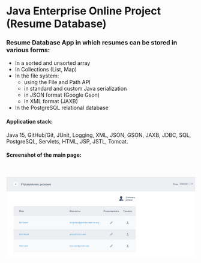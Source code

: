 Java Enterprise Online Project (Resume Database)
===============================
<h3>Resume Database App in which resumes can be stored in various forms:</h3>

* In a sorted and unsorted array
* In Collections (List, Map)
* In the file system:
  * using the File and Path API
  * in standard and custom Java serialization
  * in JSON format (Google Gson)
  * in XML format (JAXB)
* In the PostgreSQL relational database

<h4>Application stack:</h4>

Java 15, GitHub/Git, JUnit, Logging, XML, JSON, GSON, JAXB, JDBC, SQL, PostgreSQL, Servlets, HTML, JSP, JSTL, Tomcat.

<h4>Screenshot of the main page:</h4>
</br>

![alt text](https://github.com/MrEvgeny13/basejava_Resume-Database-App/blob/master/Main_Page.png?raw=true)
